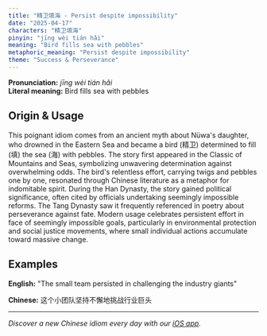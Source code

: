 ```yaml
---
title: "精卫填海 - Persist despite impossibility"
date: "2025-04-17"
characters: "精卫填海"
pinyin: "jīng wèi tián hǎi"
meaning: "Bird fills sea with pebbles"
metaphoric_meaning: "Persist despite impossibility"
theme: "Success & Perseverance"
---
```


**Pronunciation:** *jīng wèi tián hǎi*  
**Literal meaning:** Bird fills sea with pebbles

## Origin & Usage

This poignant idiom comes from an ancient myth about Nüwa's daughter, who drowned in the Eastern Sea and became a bird (精卫) determined to fill (填) the sea (海) with pebbles. The story first appeared in the Classic of Mountains and Seas, symbolizing unwavering determination against overwhelming odds. The bird's relentless effort, carrying twigs and pebbles one by one, resonated through Chinese literature as a metaphor for indomitable spirit. During the Han Dynasty, the story gained political significance, often cited by officials undertaking seemingly impossible reforms. The Tang Dynasty saw it frequently referenced in poetry about perseverance against fate. Modern usage celebrates persistent effort in face of seemingly impossible goals, particularly in environmental protection and social justice movements, where small individual actions accumulate toward massive change.

## Examples

**English:** "The small team persisted in challenging the industry giants"

**Chinese:** 这个小团队坚持不懈地挑战行业巨头

---

*Discover a new Chinese idiom every day with our [iOS app](https://apps.apple.com/us/app/daily-chinese-idioms/id6670238264).*

